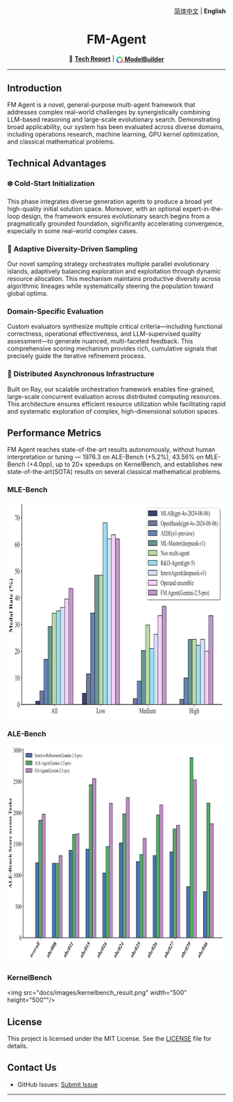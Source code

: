 <div align="right">
  <a href="README_CN.md">简体中文</a> | <b>English</b>
</div>

<h1 align="center">FM-Agent</h1>

<div align="center">

📄 **[Tech Report](https://github.com/baidubce/FM-Agent/blob/main/docs/FMAgent_TechReport.pdf)** |
<a href="https://console.bce.baidu.com/qianfan/modelcenter/model/buildIn/list" style="vertical-align:middle;"><img src="docs/images/ACG.png" alt="ModelBuilder" width="16" height="16" style="vertical-align:middle;"/> **ModelBuilder**</a>

</div>

---

## Introduction
FM Agent is a novel, general-purpose multi-agent framework that addresses complex real-world challenges by synergistically combining LLM-based reasoning and large-scale evolutionary search. Demonstrating broad applicability, our system has been evaluated across diverse domains, including operations research, machine learning, GPU kernel optimization, and classical mathematical problems.


## Technical Advantages
### ❄️ Cold-Start Initialization
This phase integrates  diverse generation agents to produce a broad yet high-quality initial solution space. Moreover, with an optional expert-in-the-loop design, the framework ensures evolutionary search begins from a pragmatically grounded foundation, significantly accelerating convergence, especially in some real-world complex cases.

### 🧬 Adaptive Diversity-Driven Sampling
Our novel sampling strategy orchestrates multiple parallel evolutionary islands, adaptively balancing exploration and exploitation through dynamic resource allocation. This mechanism maintains productive diversity across algorithmic lineages while systematically steering the population toward global optima.

### Domain-Specific Evaluation
Custom evaluators synthesize multiple critical criteria—including functional correctness, operational effectiveness, and LLM-supervised quality assessment—to generate nuanced, multi-faceted feedback. This comprehensive scoring mechanism provides rich, cumulative signals that precisely guide the iterative refinement process.

### 🚀 Distributed Asynchronous Infrastructure
Built on Ray, our scalable orchestration framework enables fine-grained, large-scale concurrent evaluation across distributed computing resources. This architecture ensures efficient resource utilization while facilitating rapid and systematic exploration of complex, high-dimensional solution spaces.
  

## Performance Metrics
FM Agent reaches state-of-the-art results autonomously, without human interpretation or tuning — 1976.3 on ALE-Bench (+5.2%), 43.56% on MLE-Bench (+4.0pp), up to 20× speedups on KernelBench, and establishes new state-of-the-art(SOTA) results on several classical mathematical problems.

### MLE-Bench
<img src="docs/images/mlebench_result.png" width="500" height="500"/> 

### ALE-Bench
<img src="docs/images/alebench_result.png" width="500" height="500"/> 

### KernelBench
<img src="docs/images/kernelbench_result.png" width="500" height="500""/> 



## License

This project is licensed under the MIT License. See the [LICENSE](LICENSE) file for details.

## Contact Us

- GitHub Issues: [Submit Issue](https://github.com/baidubce/FM-Agent/issues)

---
